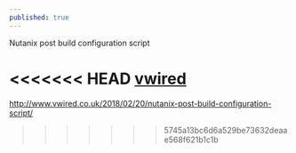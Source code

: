 ```yaml
---
published: true
---
```

Nutanix post build configuration script

<<<<<<< HEAD
[vwired](http://www.vwired.co.uk/2018/02/20/nutanix-post-build-configuration-script/)
=======
http://www.vwired.co.uk/2018/02/20/nutanix-post-build-configuration-script/
>>>>>>> 5745a13bc6d6a529be73632deaae568f621b1c1b
